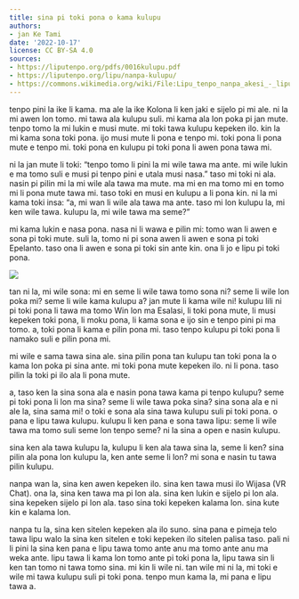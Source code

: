 ```yaml
---
title: sina pi toki pona o kama kulupu
authors:
- jan Ke Tami
date: '2022-10-17'
license: CC BY-SA 4.0
sources:
- https://liputenpo.org/pdfs/0016kulupu.pdf
- https://liputenpo.org/lipu/nanpa-kulupu/
- https://commons.wikimedia.org/wiki/File:Lipu_tenpo_nanpa_akesi_-_lipu.png
---
```


tenpo pini la ike li kama. ma ale la ike Kolona li ken jaki e sijelo pi mi ale. ni la mi awen lon tomo. mi tawa ala kulupu suli. mi kama ala lon poka pi jan mute. tenpo tomo la mi lukin e musi mute. mi toki tawa kulupu kepeken ilo. kin la mi kama sona toki pona. ijo musi mute li pona e tenpo mi. toki pona li pona mute e tenpo mi. toki pona en kulupu pi toki pona li awen pona tawa mi.

ni la jan mute li toki: “tenpo tomo li pini la mi wile tawa ma ante. mi wile lukin e ma tomo suli e musi pi tenpo pini e utala musi nasa.” taso mi toki ni ala. nasin pi pilin mi la mi wile ala tawa ma mute. ma mi en ma tomo mi en tomo mi li pona mute tawa mi. taso toki en musi en kulupu a li pona kin. ni la mi kama toki insa: “a, mi wan li wile ala tawa ma ante. taso mi lon kulupu la, mi ken wile tawa. kulupu la, mi wile tawa ma seme?”

mi kama lukin e nasa pona. nasa ni li wawa e pilin mi: tomo wan li awen e sona pi toki mute. suli la, tomo ni pi sona awen li awen e sona pi toki Epelanto. taso ona li awen e sona pi toki sin ante kin. ona li jo e lipu pi toki pona.

![](https://upload.wikimedia.org/wikipedia/commons/f/f9/Lipu_tenpo_nanpa_akesi_-_lipu.png)

tan ni la, mi wile sona: mi en seme li wile tawa tomo sona ni? seme li wile lon poka mi? seme li wile kama kulupu a? jan mute li kama wile ni! kulupu lili ni pi toki pona li tawa ma tomo Win lon ma Esalasi, li toki pona mute, li musi kepeken toki pona, li moku pona, li kama sona e ijo sin e tenpo pini pi ma tomo. a, toki pona li kama e pilin pona mi. taso tenpo kulupu pi toki pona li namako suli e pilin pona mi.

mi wile e sama tawa sina ale. sina pilin pona tan kulupu tan toki pona la o kama lon poka pi sina ante. mi toki pona mute kepeken ilo. ni li pona. taso pilin la toki pi ilo ala li pona mute.

a, taso ken la sina sona ala e nasin pona tawa kama pi tenpo kulupu? seme pi toki pona li lon ma sina? seme li wile tawa poka sina? sina sona ala e ni ale la, sina sama mi! o toki e sona ala sina tawa kulupu suli pi toki pona. o pana e lipu tawa kulupu. kulupu li ken pana e sona tawa lipu: seme li wile tawa ma tomo suli seme lon tenpo seme? ni la sina a open e nasin kulupu.

sina ken ala tawa kulupu la, kulupu li ken ala tawa sina la, seme li ken? sina pilin ala pona lon kulupu la, ken ante seme li lon? mi sona e nasin tu tawa pilin kulupu.

nanpa wan la, sina ken awen kepeken ilo. sina ken tawa musi ilo Wijasa (VR Chat). ona la, sina ken tawa ma pi lon ala. sina ken lukin e sijelo pi lon ala. sina kepeken sijelo pi lon ala. taso sina toki kepeken kalama lon. sina kute kin e kalama lon.

nanpa tu la, sina ken sitelen kepeken ala ilo suno. sina pana e pimeja telo tawa lipu walo la sina ken sitelen e toki kepeken ilo sitelen palisa taso. pali ni li pini la sina ken pana e lipu tawa tomo ante anu ma tomo ante anu ma weka ante. lipu tawa li kama lon tomo ante pi toki pona la, lipu tawa sin li ken tan tomo ni tawa tomo sina. mi kin li wile ni. tan wile mi ni la, mi toki e wile mi tawa kulupu suli pi toki pona. tenpo mun kama la, mi pana e lipu tawa a.